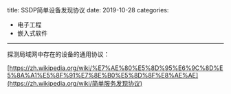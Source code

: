 title: SSDP简单设备发现协议
date: 2019-10-28
categories:
- 电子工程
- 嵌入式软件




---

探测局域网中存在的设备的通用协议：

[https://zh.wikipedia.org/wiki/%E7%AE%80%E5%8D%95%E6%9C%8D%E5%8A%A1%E5%8F%91%E7%8E%B0%E5%8D%8F%E8%AE%AE](https://zh.wikipedia.org/wiki/简单服务发现协议)

